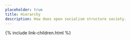 ```yaml
---
placeholder: true
title: Hierarchy
description: How does open socialism structure society.
---
```


{% include link-children.html %}
